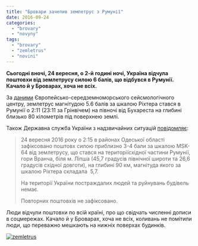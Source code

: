 ```yaml
---
title: "Бровари зачепив землетрус з Румунії"
date: 2016-09-24
categories: 
  - "brovary"
  - "novyny"
tags: 
  - "brovary"
  - "zemletrus"
  - "novini"
---
```


**Сьогодні вночі, 24 вересня, о 2-й годині ночі, Україна відчула поштовхи від землетрусу силою 6 балів, що відбувся в Румунії. Качало й у Броварах, хоча не всіх.**

За [даними](http://www.emsc-csem.org/Earthquake/earthquake.php?id=532801) Європейсько-середземноморського сейсмологічного центру, землетрус магнітудою 5.6 балів за шкалою Ріхтера стався в Румунії о 2:11 (23:11 за Грінвічем) на півночі від Бухареста на глибині близько 80 кілометрів під поверхнею землі.

Також Державна служба України з надзвичайних ситуацій [повідомляє](http://www.dsns.gov.ua/ua/Nadzvichayni-podiyi/52828.html):

> 24 вересня 2016 року о 2:15 в районах Одеської області зафіксовано поштовх силою приблизно 3-4 бали за шкалою MSK-64 від землетрусу, що стався на територіїсхідної частини Румунії, гори Вранча, біля м. Ліпша (45,7 градусів північної широти та 26,6 градусів східної довготи), на глибині 90 км, магнітуда якого за шкалою Ріхтера складала  5,7.
> 
> На території України постраждалих людей та руйнувань будівель немає. 
> 
> Повторних поштовхів не зафіксовано.

Люди відчули поштовхи по всій країні, про що свідчать численні дописи в соцмережах. Качало й у Броварах, хоча не всіх, коливань не помітили люди, що переважно мешкають на нижніх поверхах будинків.

[![zemletrus](https://mpz.brovary.org/wp-content/uploads/2016/09/zemletrus.jpg)](https://mpz.brovary.org/wp-content/uploads/2016/09/zemletrus.jpg)
